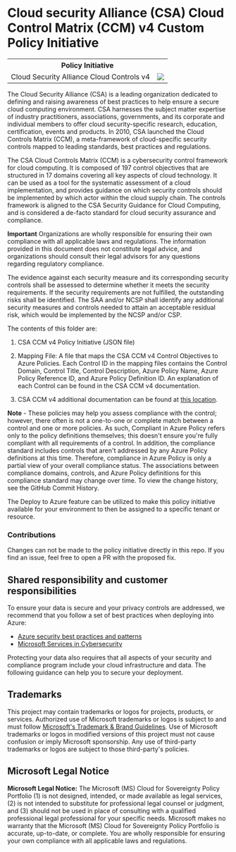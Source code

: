 # Cloud security Alliance (CSA) Cloud Control Matrix (CCM) v4 Custom Policy Initiative
<table>
    <tr>
        <th colspan='2' style='text-align:center'>Policy Initiative</th>
    </tr>
    <tr>
        <td>Cloud Security Alliance Cloud Controls v4</td>
        <td>
                <a href=https://portal.azure.com/#create/Microsoft.Template/uri/https%3A%2F%2Fraw.githubusercontent.com%2FAzure%2Fcloud-for-sovereignty-policy-portfolio%2Frefs%2Fheads%2Fmain%2Fcloud-for-sovereignty%2FARMTemplates%2FCloud_Security_Alliance_Cloud_Controls_v4.json target=_blank>
                    <img src=https://aka.ms/deploytoazurebutton/>
                </a>
                </td>
    </tr>
</table>

The Cloud Security Alliance (CSA) is a leading organization dedicated to defining and raising awareness of best practices to help ensure a secure cloud computing environment. CSA harnesses the subject matter expertise of industry practitioners, associations, governments, and its corporate and individual members to offer cloud security-specific research, education, certification, events and products. In 2010, CSA launched the Cloud Controls Matrix (CCM), a meta-framework of cloud-specific security controls mapped to leading standards, best practices and regulations. 

The CSA Cloud Controls Matrix (CCM) is a cybersecurity control framework for cloud computing.
It is composed of 197 control objectives that are structured in 17 domains covering all key aspects of cloud technology. It can be used as a tool for the systematic assessment of a cloud implementation, and provides guidance on which security controls should be implemented by which actor within the cloud supply chain. The controls framework is aligned to the CSA Security Guidance for Cloud Computing, and is considered a de-facto standard for cloud security assurance and compliance. 
 
**Important** Organizations are wholly responsible for ensuring their own compliance with all applicable laws and regulations. The information provided in this document does not constitute legal advice, and organizations should consult their legal advisors for any questions regarding regulatory compliance.

The evidence against each security measure and its corresponding security controls shall be assessed to determine whether it meets the security requirements. If the security requirements are not fulfilled, the outstanding risks shall be identified. The SAA and/or NCSP shall identify any additional security measures and controls needed to attain an acceptable residual risk, which would be implemented by the NCSP and/or CSP.

The contents of this folder are:
 1. CSA CCM v4 Policy Initiative (JSON file)

 2. Mapping File: A file that maps the CSA CCM v4 Control Objectives to Azure Policies. Each Control ID in the mapping files contains the Control Domain, Control Title, Control Description, Azure Policy Name, Azure Policy Reference ID, and Azure Policy Definition ID. An explanation of each Control can be found in the CSA CCM v4 documentation.

 3. CSA CCM v4 additional documentation can be found at [this location](https://cloudsecurityalliance.org/research/cloud-controls-matrix/).

**Note** - These policies may help you assess compliance with the control; however, there often is not a one-to-one or complete match between a control and one or more policies. As such, Compliant in Azure Policy refers only to the policy definitions themselves; this doesn't ensure you're fully compliant with all requirements of a control. In addition, the compliance standard includes controls that aren't addressed by any Azure Policy definitions at this time. Therefore, compliance in Azure Policy is only a partial view of your overall compliance status. The associations between compliance domains, controls, and Azure Policy definitions for this compliance standard may change over time. To view the change history, see the GitHub Commit History.

The Deploy to Azure feature can be utilized to make this policy initiative available for your environment to then be assigned to a specific tenant or resource. 

 ### Contributions
 Changes can not be made to the policy initiative directly in this repo. If you find an issue, feel free to open a PR with the proposed fix.
 
## Shared responsibility and customer responsibilities

To ensure your data is secure and your privacy controls are addressed, we recommend that you follow a set of best practices when deploying into Azure:

* [Azure security best practices and patterns](https://learn.microsoft.com/azure/security/fundamentals/best-practices-and-patterns)
* [Microsoft Services in Cybersecurity](https://learn.microsoft.com/azure/security/fundamentals/cyber-services)

Protecting your data also requires that all aspects of your security and compliance program include your cloud infrastructure and data. 
The following guidance can help you to secure your deployment.

## Trademarks

This project may contain trademarks or logos for projects, products, or services. Authorized use of Microsoft 
trademarks or logos is subject to and must follow 
[Microsoft's Trademark & Brand Guidelines](https://www.microsoft.com/legal/intellectualproperty/trademarks/usage/general).
Use of Microsoft trademarks or logos in modified versions of this project must not cause confusion or imply Microsoft sponsorship.
Any use of third-party trademarks or logos are subject to those third-party's policies.

## Microsoft Legal Notice

**Microsoft Legal Notice:** The Microsoft (MS) Cloud for Sovereignty Policy Portfolio (1) is not designed, intended, or made available as legal services, (2) is not intended to substitute for professional legal counsel or judgment, and (3) should not be used in place of consulting with a qualified professional legal professional for your specific needs. Microsoft makes no warranty that the Microsoft (MS) Cloud for Sovereignty Policy Portfolio is accurate, up-to-date, or complete. You are wholly responsible for ensuring your own compliance with all applicable laws and regulations. 


